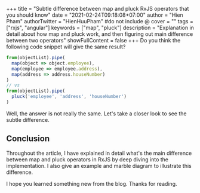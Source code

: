 +++
title = "Subtle difference between map and pluck RxJS operators that you should know"
date = "2021-02-24T09:18:08+07:00"
author = "Hien Pham"
authorTwitter = "HienHuuPham" #do not include @
cover = ""
tags = ["rxjs", "angular"]
keywords = ["map", "pluck"]
description = "Explanation in detail about how map and pluck work, and then figuring out main difference between two operators"
showFullContent = false
+++
Do you think the following code snippet will give the same result?

```js
from(objectList).pipe(
  map(object => object.employee),
  map(employee => employee.address),
  map(address => address.houseNumber)
)
// vs
from(objectList).pipe(
  pluck('employee', 'address', 'houseNumber')
)

```
Well, the answer is not really the same. Let's take a closer look to see the subtle difference.

## Conclusion

Throughout the article, I have explained in detail what's the main difference between map and pluck operators in RxJS by deep diving into the implementation. I also give an example and marble diagram to illustrate this difference.

I hope you learned something new from the blog. Thanks for reading.
